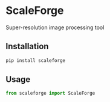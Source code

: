 
# ScaleForge
Super-resolution image processing tool

## Installation
```bash
pip install scaleforge
```

## Usage
```python
from scaleforge import ScaleForge
```
